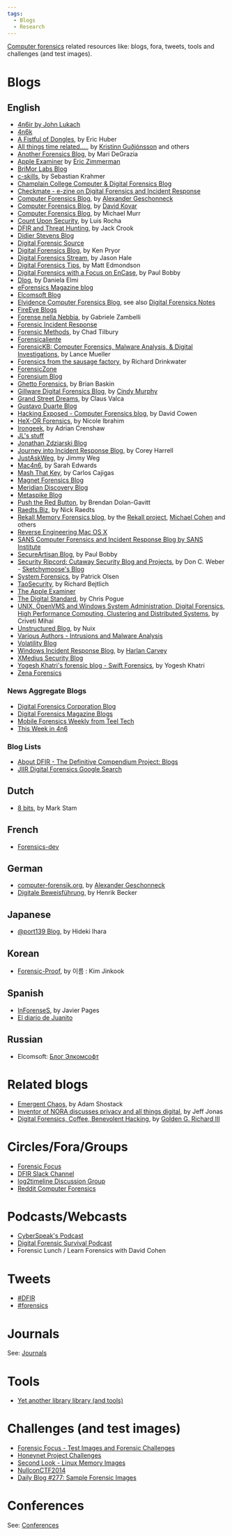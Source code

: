 ```yaml
---
tags:
  - Blogs
  - Research
---
```

[Computer forensics](computer_forensics.md) related resources
like: blogs, fora, tweets, tools and challenges (and test images).

# Blogs

## English

- [4n6ir by John Lukach](https://blog.4n6ir.com/)
- [4n6k](https://www.4n6k.com/)
- [A Fistful of Dongles](https://www.afodblog.com/),
  by Eric Huber
- [All things time related....](http://blog.kiddaland.net/),
  by [Kristinn Guðjónsson](kristinn_gudjonsson.md) and others
- [Another Forensics Blog](https://az4n6.blogspot.com/),
  by Mari DeGrazia
- [Apple Examiner](http://www.appleexaminer.com/)
  by [Eric Zimmerman](eric_zimmerman.md)
- [BriMor Labs Blog](https://www.brimorlabsblog.com/)
- [c-skills](https://c-skills.blogspot.com/),
  by Sebastian Krahmer
- [Champlain College Computer & Digital Forensics Blog](https://leahycenterblog.champlain.edu/)
- [Checkmate - e-zine on Digital Forensics and Incident Response](https://niiconsulting.com/checkmate/)
- [Computer Forensics Blog](https://geschonneck.com/),
  by [Alexander Geschonneck](alexander_geschonneck.md)
- [Computer Forensics Blog](https://integriography.wordpress.com/),
  by [David Kovar](david_kovar.md)
- [Computer Forensics Blog](http://forensicblog.org/),
  by Michael Murr
- [Count Upon Security](https://countuponsecurity.com/),
  by Luis Rocha
- [DFIR and Threat Hunting](https://findingbad.blogspot.com/),
  by Jack Crook
- [Didier Stevens Blog](https://blog.didierstevens.com/)
- [Digital Forensic Source](http://www.digitalforensicsource.com)
- [Digital Forensics Blog](https://digiforensics.blogspot.com/),
  by Ken Pryor
- [Digital Forensics Stream](https://dfstream.blogspot.com/),
  by Jason Hale
- [Digital Forensics Tips](https://www.digitalforensicstips.com/),
  by Matt Edmondson
- [Digital Forensics with a Focus on EnCase](https://secureartisan.wordpress.com/),
  by Paul Bobby
- [Dlog](https://dan3lmi.blogspot.com/),
  by Daniela Elmi
- [eForensics Magazine blog](https://eforensicsmag.com/category/news/)
- [Elcomsoft Blog](https://blog.elcomsoft.com)
- [Elvidence Computer Forensics Blog](https://www.elvidence.com.au/blog),
  see also [Digital Forensics Notes](https://digfor.blogspot.com/)
- [FireEye Blogs](https://www.trellix.com/en-us/about/newsroom/stories.html)
- [Forense nella Nebbia](https://forensenellanebbia.blogspot.com/),
  by Gabriele Zambelli
- [Forensic Incident Response](https://forensicir.blogspot.com/)
- [Forensic Methods](https://www.forensicmethods.com/),
  by Chad Tilbury
- [Forensicaliente](https://forensicaliente.blogspot.com/)
- [ForensicKB: Computer Forensics, Malware Analysis, & Digital Investigations](http://www.forensickb.com/),
  by Lance Mueller
- [Forensics from the sausage factory](https://forensicsfromthesausagefactory.blogspot.com),
  by Richard Drinkwater
- [ForensicZone](https://forensiczone.blogspot.com/)
- [Forensium Blog](http://www.forensium.com/Web_log)
- [Ghetto Forensics](https://www.ghettoforensics.com/),
  by Brian Baskin
- [Gillware Digital Forensics Blog](https://arcticwolf.com/resources/blog/),
  by [Cindy Murphy](cindy_murphy.md)
- [Grand Street Dreams](https://grandstreamdreams.blogspot.com/),
  by Claus Valca
- [Gustavo Duarte Blog](https://manybutfinite.com/)
- [Hacking Exposed - Computer Forensics blog](https://www.hecfblog.com/),
  by David Cowen
- [HeX-OR Forensics](http://www.nicoleibrahim.com/),
  by Nicole Ibrahim
- [Irongeek](http://www.irongeek.com/),
  by Adrian Crenshaw
- [JL's stuff](https://gleeda.blogspot.com/)
- [Jonathan Zdziarski Blog](http://www.zdziarski.com/blog/)
- [Journey into Incident Response Blog](https://journeyintoir.blogspot.com/),
  by Corey Harrell
- [JustAskWeg](http://ww38.justaskweg.com/?subid1=20230112-1943-35a7-af7e-da28e0b29996),
  by Jimmy Weg
- [Mac4n6](http://www.mac4n6.com/),
  by Sarah Edwards
- [Mash That Key](http://www.mashthatkey.com/),
  by Carlos Cajigas
- [Magnet Forensics Blog](https://www.magnetforensics.com:443/resources/)
- [Meridian Discovery Blog](https://www.meridiandiscovery.com/blog/)
- [Metaspike Blog](https://www.metaspike.com/blog/)
- [Push the Red Button](https://moyix.blogspot.com/),
  by Brendan Dolan-Gavitt
- [Raedts.Biz](https://www.raedts.biz/),
  by Nick Raedts
- [Rekall Memory Forensics blog](http://blog.rekall-forensic.com/),
  by the [Rekall project](rekall.md), [Michael Cohen](michael_cohen.md) and others
- [Reverse Engineering Mac OS X](https://reverse.put.as/)
- [SANS Computer Forensics and Incident Response Blog by SANS Institute](https://www.sans.org/digital-forensics-incident-response/)
- [SecureArtisan Blog](https://secureartisan.wordpress.com/),
  by Paul Bobby
- [Security Ripcord: Cutaway Security Blog and Projects](https://www.cutawaysecurity.com/),
  by Don C. Weber - [Sketchymoose's Blog](https://sketchymoose.blogspot.com/)
- [System Forensics](http://survey-smiles.com),
  by Patrick Olsen
- [TaoSecurity](https://taosecurity.blogspot.com),
  by Richard Bejtlich
- [The Apple Examiner](http://www.appleexaminer.com/)
- [The Digital Standard](https://thedigitalstandard.blogspot.com/),
  by Chris Pogue
- [UNIX, OpenVMS and Windows System Administration, Digital Forensics, High Performance Computing, Clustering and Distributed Systems](http://blog.boreas.ro/),
  by Criveti Mihai
- [Unstructured Blog](https://www.nuix.com/news-and-events),
  by Nuix
- [Various Authors - Intrusions and Malware Analysis](https://intrusions.blogspot.com/)
- [Volatility Blog](https://www.tumblr.com/volatility)
- [Windows Incident Response Blog](https://windowsir.blogspot.com/),
  by [Harlan Carvey](harlan_carvey.md)
- [XMedius Security Blog](https://www.opentext.com/about/brands/xmedius)
- [Yogesh Khatri's forensic blog - Swift Forensics](https://www.swiftforensics.com/),
  by Yogesh Khatri
- [Zena Forensics](https://blog.digital-forensics.it/)

### News Aggregate Blogs

- [Digital Forensics Corporation Blog](https://www.digitalforensics.com)
- [Digital Forensics Magazine Blogs](https://digitalforensicsmagazine.com/blogs/)
- [Mobile Forensics Weekly from Teel Tech](https://paper.li/teeltech/1366225992)
- [This Week in 4n6](https://thisweekin4n6.com/)

### Blog Lists

- [About DFIR - The Definitive Compendium Project: Blogs](https://aboutdfir.com/)
- [JIIR Digital Forensics Google Search](https://journeyintoir.blogspot.com/2011/04/introducing-digital-forensics-search.html)

## Dutch

- [8 bits](https://stam.blogs.com/8bits/),
  by Mark Stam

## French

- [Forensics-dev](https://forensics-dev.blogspot.com)

## German

- [computer-forensik.org](http://computer-forensik.org),
  by [Alexander Geschonneck](alexander_geschonneck.md)
- [Digitale Beweisführung](https://henrikbecker.blogspot.com),
  by Henrik Becker

## Japanese

- [@port139 Blog](https://port139.hatenablog.com/),
  by Hideki Ihara

## Korean

- [Forensic-Proof](http://forensic-proof.com/),
  by 이름 : Kim Jinkook

## Spanish

- [InForenseS](http://www.javierpages.com/inforenses/),
  by Javier Pages
- [El diario de Juanito](https://windowstips.wordpress.com/)

## Russian

- Elcomsoft: [Блог Элкомсофт](https://blog.elcomsoft.ru)

# Related blogs

- [Emergent Chaos](http://www.emergentchaos.com/),
  by Adam Shostack
- [Inventor of NORA discusses privacy and all things digital](https://jeffjonas.typepad.com/),
  by Jeff Jonas
- [Digital Forensics, Coffee, Benevolent Hacking](https://outlookpurple.blogspot.com/),
  by [Golden G. Richard III](golden_g_richard_iii.md)

# Circles/Fora/Groups

- [Forensic Focus](https://forensicfocus.com/)
- [DFIR Slack Channel](https://www.paloaltonetworks.com/cortex/cortex-xsoar)
- [log2timeline Discussion Group](https://groups.google.com/forum/#!forum/log2timeline-discuss)
- [Reddit Computer Forensics](https://www.reddit.com/r/computerforensics/)

# Podcasts/Webcasts

- [CyberSpeak's Podcast](https://cyberspeak.libsyn.com/)
- [Digital Forensic Survival Podcast](https://digitalforensicsurvivalpodcast.com/)
- Forensic Lunch / Learn Forensics with David Cohen

# Tweets

- [\#DFIR](https://twitter.com/)
- [\#forensics](https://twitter.com/)

# Journals

See: [Journals](journals.md)

# Tools

- [Yet another library library (and tools)](https://github.com/libyal/libyal/wiki/Overview)

# Challenges (and test images)

- [Forensic Focus - Test Images and Forensic Challenges](https://forensicfocus.com/images-and-challenges)
- [Honeynet Project Challenges](https://www.honeynet.org/challenges/)
- [Second Look - Linux Memory Images](https://secondlookforensics.com/linux-memory-images/)
- [NullconCTF2014](https://sourceforge.net/projects/nullconctf2014/)
- [Daily Blog \#277: Sample Forensic Images](https://www.hecfblog.com/2014/03/daily-blog-277-sample-forensic-images.html)

# Conferences

See: [Conferences](conferences.md)
